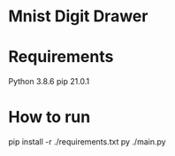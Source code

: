 # Mnist Digit Drawer

# Requirements 
Python 3.8.6
pip 21.0.1

# How to run

pip install -r ./requirements.txt
py ./main.py
